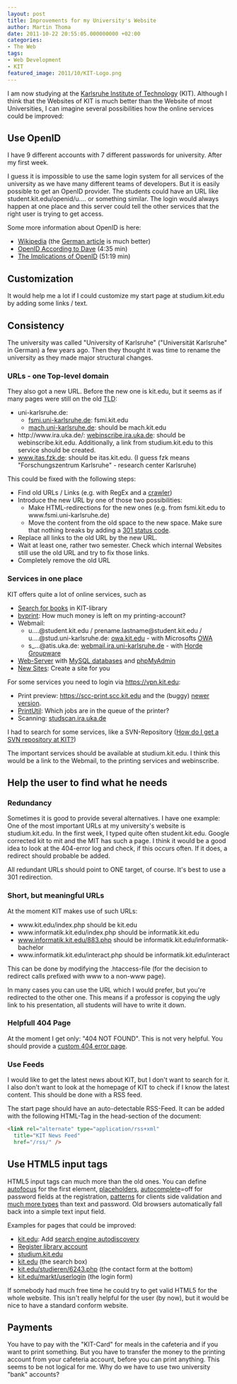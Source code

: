 ```yaml
---
layout: post
title: Improvements for my University's Website
author: Martin Thoma
date: 2011-10-22 20:55:05.000000000 +02:00
categories:
- The Web
tags:
- Web Development
- KIT
featured_image: 2011/10/KIT-Logo.png
---
```

I am now studying at the <a href="http://en.wikipedia.org/wiki/Karlsruhe_Institute_of_Technology">Karlsruhe Institute of Technology</a> (KIT). Although I think that the Websites of KIT is much better than the Website of most Universities,  I can imagine several possibilities how the online services could be improved:

<h2>Use OpenID</h2>
I have 9 different accounts with 7 different passwords for university. After my first week.

I guess it is impossible to use the same login system for all services of the university as we have many different teams of developers. But it is easily possible to get an OpenID provider. The students could have an URL like student.kit.edu/openid/u.... or something similar. The login would always happen at one place and this server could tell the other services that the right user is trying to get access. 

Some more information about OpenID is here:
<ul>
  <li><a href="http://en.wikipedia.org/wiki/OpenID">Wikipedia</a> (the <a href="http://de.wikipedia.org/wiki/OpenID">German article</a> is much better)</li>
  <li><a href="http://www.youtube.com/watch?v=xcmY8Pk-qEk">OpenID According to Dave</a> (4:35 min)</li>
  <li><a href="http://www.youtube.com/watch?v=DslTkwON1Bk">The Implications of OpenID</a> (51:19 min)</li>
</ul>

<h2>Customization</h2>
It would help me a lot if I could customize my start page at studium.kit.edu by adding some links / text.

<h2>Consistency</h2>
The university was called "University of Karlsruhe" ("Universit&auml;t Karlsruhe" in German) a few years ago. Then they thought it was time to rename the university as they made major structural changes.

<h3>URLs - one Top-level domain</h3>
They also got a new URL. Before the new one is kit.edu, but it seems as if many pages were still on the old <abbr title="top-level domain">TLD</abbr>:
<ul>
  <li>uni-karlsruhe.de:
    <ul>
  <li><a href="http://www.fsmi.uni-karlsruhe.de/">fsmi.uni-karlsruhe.de</a>: fsmi.kit.edu</li>
  <li><a href="http://www2.mach.uni-karlsruhe.de/srmach/srmach.php">mach.uni-karlsruhe.de</a>: should be mach.kit.edu</li>
    </ul>
  <li>http://www.ira.uka.de/: <a href="https://webinscribe.ira.uka.de/">webinscribe.ira.uka.de</a>: should be webinscribe.kit.edu. Additionally, a link from studium.kit.edu to this service should be created.</li>
  <li><a href="http://www.itas.fzk.de/">www.itas.fzk.de</a>: should be itas.kit.edu. (I guess fzk means "Forschungszentrum Karlsruhe" - research center Karlsruhe)</li>
</ul>

This could be fixed with the following steps:
<ul>
    <li>Find old URLs / Links (e.g. with <bbr title="Regular Expressions">RegEx</abbr> and a <a href="http://en.wikipedia.org/wiki/Web_crawler">crawler</a>)</li>
    <li>Introduce the new URL by one of those two possibilities:
        <ul>
          <li>Make HTML-redirections for the new ones (e.g. from fsmi.kit.edu to www.fsmi.uni-karlsruhe.de)</li>
          <li>Move the content from the old space to the new space. Make sure that nothing breaks by adding a <a href="http://en.wikipedia.org/wiki/List_of_HTTP_status_codes#3xx_Redirection">301 status code</a>.</li>
        </ul>
    <li>Replace all links to the old URL by the new URL.</li>
    <li>Wait at least one, rather two semester. Check which internal Websites still use the old URL and try to fix those links.</li>
    <li>Completely remove the old URL</li>
</ul>

<h3>Services in one place</h3>
KIT offers quite a lot of online services, such as
<ul>
  <li><a href="http://www.bibliothek.kit.edu/cms/index.php">Search for books</a> in KIT-library
  <li><a href="https://www.rz.uni-karlsruhe.de/cgi-bin/bvprint">bvprint</a>: How much money is left on my printing-account?</li>
  <li>Webmail:
    <ul>
      <li>u....@student.kit.edu / prename.lastname@student.kit.edu / u....@stud.uni-karlsruhe.de: <a href="https://owa.kit.edu">owa.kit.edu</a> - with Microsofts <a href="http://en.wikipedia.org/wiki/Outlook_Web_App">OWA</a></li>
      <li>s_...@atis.uka.de: <a href="https://webmail.ira.uni-karlsruhe.de/imp/login.php">webmail.ira.uni-karlsruhe.de</a> - with <a href="http://en.wikipedia.org/wiki/Horde_(software)">Horde Groupware</a></li>
    </ul>
  </li>
  <li><a href="http://www.scc.kit.edu/dienste/3203.php">Web-Server</a> with <a href="http://www.scc.kit.edu/dienste/7881.php">MySQL databases</a> and <a href="https://www.rz.uni-karlsruhe.de/phpmyadmin/?server=5">phpMyAdmin</a></li>
  <li><a href="http://www.scc.kit.edu/dienste/3203.php">New Sites</a>: Create a site for you</li>
</ul>

For some services you need to login via <a href="https://vpn.kit.edu/">https://vpn.kit.edu</a>:
<ul>
  <li>Print preview: <a href="https://scc-print.scc.kit.edu/cgi-bin/preview/index.cgi?printer=bw600dpi&user=">https://scc-print.scc.kit.edu</a> and the (buggy) <a href="https://scc-print-06.scc.kit.edu/cgi-bin/print/index.cgi">newer version</a>.</li>
  <li><a href="https://print.rz.uni-karlsruhe.de/cgi-bin/pu">PrintUtil</a>: Which jobs are in the queue of the printer?</li>
  <li>Scanning: <a href="http://studscan.ira.uka.de/">studscan.ira.uka.de</a></li>
</ul>

I had to search for some services, like a SVN-Repository (<a href="http://www.atis.uka.de/1422.php">How do I get a SVN repository at KIT?</a>)

The important services should be available at studium.kit.edu. I think this would be a link to the Webmail, to the printing services and webinscribe.

<h2>Help the user to find what he needs</h2>
<h3>Redundancy</h3>
Sometimes it is good to provide several alternatives. I have one example:
One of the most important URLs at my university's website is studium.kit.edu. In the first week, I typed quite often student.kit.edu. Google corrected kit to mit and the MIT has such a page. I think it would be a good idea to look at the 404-error log and check, if this occurs often. If it does, a redirect should probable be added.

All redundant URLs should point to ONE target, of course. It's best to use a 301 redirection.

<h3>Short, but meaningful URLs</h3>
At the moment KIT makes use of such URLs:
<ul>
  <li>www.kit.edu/index.php should be kit.edu</li>
  <li>www.informatik.kit.edu/index.php should be informatik.kit.edu</li>
  <li><a href="http://www.informatik.kit.edu/883.php">www.informatik.kit.edu/883.php</a> should be informatik.kit.edu/informatik-bachelor</li>
  <li>www.informatik.kit.edu/interact.php should be informatik.kit.edu/interact</li>
</ul>

This can be done by modifying the .htaccess-file (for the decision to redirect calls prefixed with www to a non-www page).

In many cases you can use the URL which I would prefer, but you're redirected to the other one. This means if a professor is copying the ugly link to his presentation, all students will have to write it down. 

<h3>Helpfull 404 Page</h3>
At the moment I get only: "404 NOT FOUND". This is not very helpful. You should provide a <a href="../custom-404-error-pages/" title="Custom 404 error pages">custom 404 error page</a>.

<h3>Use Feeds</h3>
I would like to get the latest news about KIT, but I don't want to search for it. I also don't want to look at the homepage of KIT to check if I know the latest content. This should be done with a RSS feed.

The start page should have an auto-detectable RSS-Feed. It can be added with the following HTML-Tag in the head-section of the document:
```html
<link rel="alternate" type="application/rss+xml" 
  title="KIT News Feed" 
  href="/rss/" />
```

<h2>Use HTML5 input tags</h2>
HTML5 input tags can much more than the old ones. You can define <a href="http://www.w3schools.com/html5/att_input_autofocus.asp">autofocus</a> for the first element, <a href="http://www.w3schools.com/html5/att_input_placeholder.asp">placeholders</a>, <a href="http://www.w3schools.com/html5/att_input_autocomplete.asp">autocomplete</a>=off for password fields at the registration, <a href="http://www.w3schools.com/html5/att_input_pattern.asp">patterns</a> for clients side validation and <a href="http://www.w3schools.com/html5/att_input_type.asp">much more types</a> than text and password. Old browsers automatically fall back into a simple text input field.

Examples for pages that could be improved:
<ul>
  <li><a href="http://kit.edu">kit.edu</a>: Add <a href="../search-engine-autodiscovery/" title="Search Engine Autodiscovery">search engine autodiscovery</a></li>
  <li><a href="http://i3vloan.ubka.uni-karlsruhe.de/19466917473783462330/i3v_library/ausleihe/i3v_ausleihe.cgi?opacdb=UBKA_OPAC&session=19466917473783462330&Funktion=Ersterfassung&lang=DE">Register library account</a></li>
  <li><a href="https://studium.kit.edu">studium.kit.edu</a></li>
  <li><a href="http://www.kit.edu/index.php">kit.edu</a> (the search box)</li>
  <li><a href="http://www.kit.edu/studieren/6243.php">kit.edu/studieren/6243.php</a> (the contact form at the bottom)</li>
  <li><a href="http://www.kit.edu/markt/userlogin.php">kit.edu/markt/userlogin</a> (the login form)</li>
</ul>

If somebody had much free time he could try to get valid HTML5 for the whole website. This isn't really helpful for the user (by now), but it would be nice to have a standard conform website.

<h2>Payments</h2>
You have to pay with the "KIT-Card" for meals in the cafeteria and if you want to print something. But you have to transfer the money to the printing account from your cafeteria account, before you can print anything. This seems to be not logical for me. Why do we have to use two university "bank" accounts?
